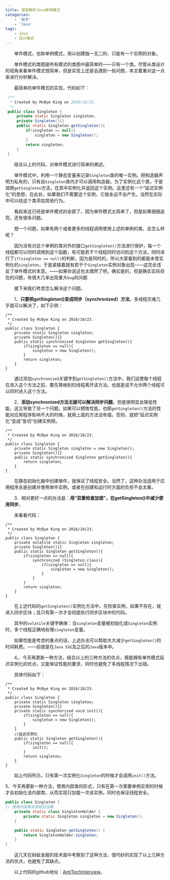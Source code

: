 ```yaml
---
title: 深度解析Java单例模式
categories:
    - '技术'
    - 'Java'
tags:
    - Java
    - 设计模式
---
```


　　单件模式，也称单例模式，用以创建独一无二的、只能有一个实例的对象。

　　单件模式的类图是所有模式的类图中最简单的——只有一个类。尽管从类设计的视角来看单件模式很简单，但是实现上还是会遇到一些问题，本文着重对这一点来进行分析解决。

<!--more-->

　　最简单的单件模式的实现，代码如下：

```java
 /**
  * Created by McBye King on 2016/10/23.
  */
 public class Singleton {
     private static Singleton singleton;
     private Singleton(){}
     public static Singleton getSingleton(){
         if(singleton == null){
             singleton = new Singleton();
         }
         return singleton;
     }
 }
```

　　结合以上的代码，对单件模式进行简单的阐述。

　　单件模式中，利用一个静态变量来记录`Singleton`类的唯一实例。把构造器声明为私有的，只有自`Singleton`类内才可以调用构造器。为了实例化这个类，于是调用`getSingleton`方法，在其中实例化并返回这个实例。这里还有一个“延迟实例化”的思想，在此处，如果我们不需要这个实例，它就永远不会产生。当然在实际中可以给这个类添加其他行为。

　　看起来这已经是单件模式的全部了，因为单件模式太简单了，但是如果细细追究，还有很多问题。

　　想一个问题，如果有两个或者更多的线程调用使用上述的单例的类，会怎么样呢？

　　因为没有对这个单例的类对外的接口`getSingleton()`方法进行保护，每一个线程都可以同时调用到这个函数，有可能若干个线程同时访问到这个方法，同时进行了`if(singleton == null)`的判断，因为是同时的，所以大家看到的都是未曾实例化的`singleton`，于是紧接着就有若干个`Singleton`实例对象出现——这完全违反了单件模式的本意。——如果你说这也太偶然了吧，确实是的，但是确实实际存在的问题，有很大几率出现重大`bug`的问题

　　接下来我们考虑怎么解决这个问题。

　　1、**只要把getSingleton()变成同步（synchronized）方法**，多线程灾难几乎就可以解决了，如下示例：

```
/**
 * Created by McBye King on 2016/10/23.
 */
public class Singleton {
    private static Singleton singleton;
    private Singleton(){}
    public static synchronized Singleton getSingleton(){
        if(singleton == null){
            singleton = new Singleton();
        }
        return singleton;
    }
}
```

　　通过添加`synchronized`关键字到`getSingleton()`方法中，我们迫使每个线程在进入这个方法之前，要先等候别的线程离开该方法。也就是说不允许两个线程可以同时进入这个方法。

　　2、**添加synchronized方法无疑可以解决同步问题**，但是很明显会降低性能，这又导致了另一个问题。如果可以牺牲性能，也即`getSingleton()`方法的性能对应用程序影响不大的时候，就用上面的方法没有错。否则，就把“延迟实例化”变成“急切”创建实例把。

```
/**
 * Created by McBye King on 2016/10/23.
 */
public class Singleton {
    private static Singleton singleton = new Singleton();
    private Singleton(){}
    public static synchronized Singleton getSingleton(){
        return singleton;
    }
}
```

　　在静态初始化器中创建单件，就保证了线程安全。当然了，这种办法适用于应用程序总是创建并使用单件实例，或者在创建和运行时方面的负担不会太重。

　　3、相对更好一点的办法是：**用“双重检查加锁”，在getSingleton()中减少使用同步**。

　　来看看代码：

```
/**
 * Created by McBye King on 2016/10/23.
 */
public class Singleton {
    private volatile static Singleton singleton;
    private Singleton(){}
    public static Singleton getSingleton(){
        if(singleton == null){
            synchronized (Singleton.class){
                if(singleton == null){
                    singleton = new Singleton();
                }
            }
        }
        return singleton;
    }
}
```

　　在上述代码的`getSingleton()`实例化方法中，先检查实例，如果不存在，就进入同步区块；且只有第一次才会彻底执行同步区块中的代码。

　　其中的`volatile`关键字确保：当`singleton`变量被初始化成`Singleton`实例时，多个线程正确地处理`singleton`变量。

　　如果性能是考虑的重点的话，上述办法可以帮助大大减少`getSingleton()`的时间耗费。——前提是在`Java 5`以及之后的`Java`版本中。

　　4,、今天再更新一种方法，结合以上的三种方法的优点，既能拥有单件模式延迟实例化的优点，又能保证性能的要求，同时也避免了多线程情况下出错。

　　具体代码如下：

```
/**
 * Created by McBye King on 2016/10/23.
 */
public class Singleton {
    private static Singleton singleton;
    private Singleton(){}
    private static synchorized void init(){
        if(singleton == null){
            singleton = new Singleton();
        }          
    }  
    //延迟实例化
    public static Singleton getSingleton(){
        if(singleton == null){
            init();
        }
        return singleton;
    }
}
```

　　如上代码所示，只有第一次实例化`Singleton`的时候才会调用`init()`方法。

​        5、今天再更新一种方法，使用内部类的形式，只有在第一次需要单例实例的时候才会初始化该内部类，从而实现只加载一次该实例，同时也保证线程安全。

```java
public class Singleton {
// 使用内部类实现延迟加载
    private static class SingletonHolder {
        private static Singleton singleton = new Singleton();
    }

    public static Singleton getSingleton() {
        return SingletonHolder.singleton;
    }
}
```

　　这几天在蚂蚁金服的技术面中考察到了这种方法，很巧妙的实现了以上几种方法的优点，也避免了其缺点。

　　以上代码的github地址：[AntiTechInterview](https://github.com/wjlxyz/AntiTechInterview)。



 